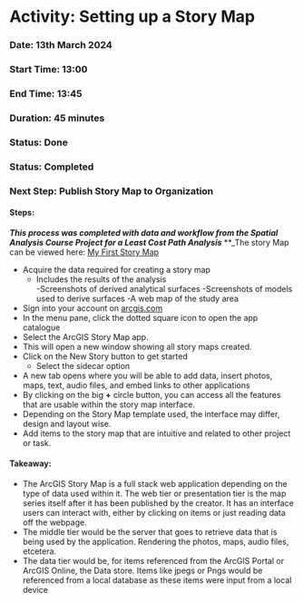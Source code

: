 # Activity: Setting up a Story Map

### Date: 13th March 2024 

### Start Time: 13:00  

### End Time: 13:45  

### Duration: 45 minutes  

### Status: Done  

### Status: Completed  

### Next Step: Publish Story Map to Organization 

 

#### Steps: 

**_This process was completed with data and workflow from the Spatial Analysis Course Project for a Least Cost Path Analysis_**
**_The story Map can be viewed here: [My First Story Map](https://storymaps.arcgis.com/stories/ad67593034e84dbea4fce38540f44088)

- Acquire the data required for creating a story map 
  - Includes the results of the analysis  
  -Screenshots of derived analytical surfaces 
  -Screenshots of models used to derive surfaces 
  -A web map of the study area 
- Sign into your account on [arcgis.com](https://www.arcgis.com) 
- In the menu pane, click the dotted square icon to open the app catalogue 
- Select the ArcGIS Story Map app. 
- This will open a new window showing all story maps created. 
- Click on the New Story button to get started 
  - Select the sidecar option 
- A new tab opens where you will be able to add data, insert photos, maps, text, audio files, and embed links to other applications 
- By clicking on the big **+** circle button, you can access all the features that are usable within the story map interface. 
- Depending on the Story Map template used, the interface may differ, design and layout wise.
- Add items to the story map that are intuitive and related to other project or task. 

#### Takeaway: 

+ The ArcGIS Story Map is a full stack web application depending on the type of data used within it. The web tier or presentation tier is the map series itself after it has been published by the creator. It has an interface users can interact with, either by clicking on items or just reading data off the webpage.  
+ The middle tier would be the server that goes to retrieve data that is being used by the application. Rendering the photos, maps, audio files, etcetera.  
+ The data tier would be, for items referenced from the ArcGIS Portal or ArcGIS Online, the Data store. Items like jpegs or Pngs would be referenced from a local database as these items were input from a local device 

 
